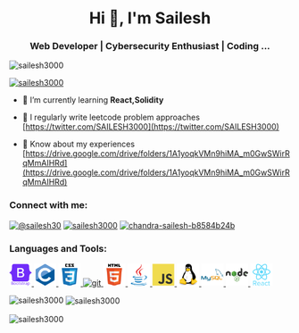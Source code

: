 <h1 align="center">Hi 👋, I'm Sailesh</h1>
<h3 align="center">Web Developer | Cybersecurity Enthusiast | Coding ...</h3>

<p align="left"> <img src="https://komarev.com/ghpvc/?username=sailesh3000&label=Profile%20views&color=0e75b6&style=flat" alt="sailesh3000" /> </p>

<p align="left"> <a href="https://github.com/ryo-ma/github-profile-trophy"><img src="https://github-profile-trophy.vercel.app/?username=sailesh3000" alt="sailesh3000" /></a> </p>

- 🌱 I’m currently learning **React,Solidity**

- 📝 I regularly write leetcode problem approaches [https://twitter.com/SAILESH3000](https://twitter.com/SAILESH3000)

- 📄 Know about my experiences [https://drive.google.com/drive/folders/1A1yoqkVMn9hiMA_m0GwSWirRqMmAIHRd](https://drive.google.com/drive/folders/1A1yoqkVMn9hiMA_m0GwSWirRqMmAIHRd)

<h3 align="left">Connect with me:</h3>
<p align="left">
<a href="https://codepen.io/@sailesh30" target="blank"><img align="center" src="https://raw.githubusercontent.com/rahuldkjain/github-profile-readme-generator/master/src/images/icons/Social/codepen.svg" alt="@sailesh30" height="30" width="40" /></a>
<a href="https://twitter.com/sailesh3000" target="blank"><img align="center" src="https://raw.githubusercontent.com/rahuldkjain/github-profile-readme-generator/master/src/images/icons/Social/twitter.svg" alt="sailesh3000" height="30" width="40" /></a>
<a href="https://linkedin.com/in/chandra-sailesh-b8584b24b" target="blank"><img align="center" src="https://raw.githubusercontent.com/rahuldkjain/github-profile-readme-generator/master/src/images/icons/Social/linked-in-alt.svg" alt="chandra-sailesh-b8584b24b" height="30" width="40" /></a>
</p>

<h3 align="left">Languages and Tools:</h3>
<p align="left"> <a href="https://getbootstrap.com" target="_blank" rel="noreferrer"> <img src="https://raw.githubusercontent.com/devicons/devicon/master/icons/bootstrap/bootstrap-plain-wordmark.svg" alt="bootstrap" width="40" height="40"/> </a> <a href="https://www.cprogramming.com/" target="_blank" rel="noreferrer"> <img src="https://raw.githubusercontent.com/devicons/devicon/master/icons/c/c-original.svg" alt="c" width="40" height="40"/> </a> <a href="https://www.w3schools.com/css/" target="_blank" rel="noreferrer"> <img src="https://raw.githubusercontent.com/devicons/devicon/master/icons/css3/css3-original-wordmark.svg" alt="css3" width="40" height="40"/> </a> <a href="https://git-scm.com/" target="_blank" rel="noreferrer"> <img src="https://www.vectorlogo.zone/logos/git-scm/git-scm-icon.svg" alt="git" width="40" height="40"/> </a> <a href="https://www.w3.org/html/" target="_blank" rel="noreferrer"> <img src="https://raw.githubusercontent.com/devicons/devicon/master/icons/html5/html5-original-wordmark.svg" alt="html5" width="40" height="40"/> </a> <a href="https://www.java.com" target="_blank" rel="noreferrer"> <img src="https://raw.githubusercontent.com/devicons/devicon/master/icons/java/java-original.svg" alt="java" width="40" height="40"/> </a> <a href="https://developer.mozilla.org/en-US/docs/Web/JavaScript" target="_blank" rel="noreferrer"> <img src="https://raw.githubusercontent.com/devicons/devicon/master/icons/javascript/javascript-original.svg" alt="javascript" width="40" height="40"/> </a> <a href="https://www.linux.org/" target="_blank" rel="noreferrer"> <img src="https://raw.githubusercontent.com/devicons/devicon/master/icons/linux/linux-original.svg" alt="linux" width="40" height="40"/> </a> <a href="https://www.mysql.com/" target="_blank" rel="noreferrer"> <img src="https://raw.githubusercontent.com/devicons/devicon/master/icons/mysql/mysql-original-wordmark.svg" alt="mysql" width="40" height="40"/> </a> <a href="https://nodejs.org" target="_blank" rel="noreferrer"> <img src="https://raw.githubusercontent.com/devicons/devicon/master/icons/nodejs/nodejs-original-wordmark.svg" alt="nodejs" width="40" height="40"/> </a> <a href="https://reactjs.org/" target="_blank" rel="noreferrer"> <img src="https://raw.githubusercontent.com/devicons/devicon/master/icons/react/react-original-wordmark.svg" alt="react" width="40" height="40"/> </a> </p>

<p><img align="left" src="https://github-readme-stats.vercel.app/api/top-langs?username=sailesh3000&show_icons=true&locale=en&layout=compact" alt="sailesh3000" /></p>

<p>&nbsp;<img align="center" src="https://github-readme-stats.vercel.app/api?username=sailesh3000&show_icons=true&locale=en" alt="sailesh3000" /></p>

<p><img align="center" src="https://github-readme-streak-stats.herokuapp.com/?user=sailesh3000&" alt="sailesh3000" /></p>
